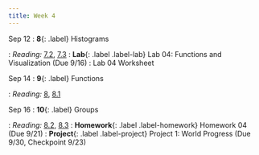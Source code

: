 ```yaml
---
title: Week 4
---
```


Sep 12
: **8**{: .label} Histograms
  <!--: [Slides](#) &#8226; [Demos](#) &#8226; [Video](#)-->
: *Reading:* [7.2](https://inferentialthinking.com/chapters/07/2/Visualizing_Numerical_Distributions.html), [7.3](https://inferentialthinking.com/chapters/07/3/Overlaid_Graphs.html)
: **Lab**{: .label .label-lab} Lab 04: Functions and Visualization (Due 9/16)
  : Lab 04 Worksheet

Sep 14
: **9**{: .label} Functions
  <!--: [Slides](#) &#8226; [Demos](#) &#8226; [Video](#)-->
: *Reading:* [8](https://inferentialthinking.com/chapters/08/Functions_and_Tables.html), [8.1](https://inferentialthinking.com/chapters/08/1/Applying_a_Function_to_a_Column.html)

Sep 16
: **10**{: .label} Groups
  <!--: [Slides](#) &#8226; [Demos](#) &#8226; [Video](#)-->
: *Reading:* [8.2](https://inferentialthinking.com/chapters/08/2/Classifying_by_One_Variable.html), [8.3](https://inferentialthinking.com/chapters/08/3/Cross-Classifying_by_More_than_One_Variable.html)
: **Homework**{: .label .label-homework} Homework 04 (Due 9/21)
: **Project**{: .label .label-project} Project 1: World Progress (Due 9/30, Checkpoint 9/23)
